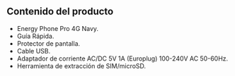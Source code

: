 ## Contenido del producto

* Energy Phone Pro 4G Navy.
* Guía Rápida.
* Protector de pantalla.
* Cable USB.
* Adaptador de corriente AC/DC 5V 1A (Europlug) 100-240V AC 50-60Hz.
* Herramienta de extracción de SIM/microSD.

